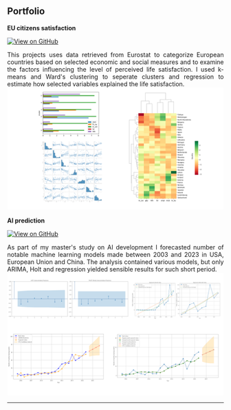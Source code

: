 ## Portfolio


**EU citizens satisfaction** <br>

[![View on GitHub](https://img.shields.io/badge/GitHub-View_on_GitHub-blue?logo=GitHub)](https://github.com/kacper22g/EU_citizens_satisfaction)

<div style="text-align: justify">This projects uses data retrieved from Eurostat to categorize European countries based on selected economic and social measures and to examine the factors influencing the level of perceived life satisfaction. I used k-means and Ward's clustering to seperate clusters and regression to estimate how selected variables explained the life satisfaction.

<center><img src="./images/EU_satisfaction.png?raw=true"/></center>

**AI prediction** <br>

[![View on GitHub](https://img.shields.io/badge/GitHub-View_on_GitHub-blue?logo=GitHub)](https://github.com/kacper22g/AI_prediction)

<div style="text-align: justify">As part of my master's study on AI development I forecasted number of notable machine learning models made between 2003 and 2023 in USA, European Union and China. The analysis contained various models, but only ARIMA, Holt and regression yielded sensible results for such short period.

<center><img src="./images/ai_prediction.png?raw=true"/></center>

---

